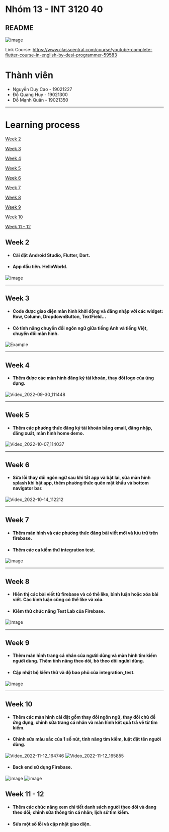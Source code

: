 # Nhóm 13 - INT 3120 40

## README    

![image](https://user-images.githubusercontent.com/63546465/190547783-96c727b2-1868-4dd3-8656-166bcbfee1b6.png)

Link Course: https://www.classcentral.com/course/youtube-complete-flutter-course-in-english-by-desi-programmer-59583

# Thành viên
* Nguyễn Duy Cao - 19021227
* Đỗ Quang Huy - 19021300
* Đỗ Mạnh Quân - 19021350

----

# Learning process

[Week 2](#week-2)

[Week 3](#week-3)

[Week 4](#week-4)

[Week 5](#week-5)

[Week 6](#week-6)

[Week 7](#week-7)

[Week 8](#week-8)

[Week 9](#week-9)

[Week 10](#week-10)

[Week 11 - 12](#week-11---12)

## Week 2

* #### Cài đặt Android Studio, Flutter, Dart.
* #### App đầu tiên. HelloWorld.
![image](https://user-images.githubusercontent.com/62604651/190574707-e042865e-e81d-4731-99a1-db13015de313.png)

----

## Week 3

* #### Code được giao diện màn hình khởi động và đăng nhập với các widget: Row, Column, DropdownButton, TextField...
* #### Có tính năng chuyển đổi ngôn ngữ giữa tiếng Anh và tiếng Việt, chuyển đổi màn hình.
![Example](https://user-images.githubusercontent.com/62604651/191893604-b4701c35-cdc7-4df3-9996-9587508f9528.gif)

----

## Week 4

* #### Thêm được các màn hình đăng ký tài khoản, thay đổi logo của ứng dụng. 
![Video_2022-09-30_111448](https://user-images.githubusercontent.com/63287129/193190851-6f0e2a8a-5ef9-4313-9d36-79d3168ddbca.gif)

----

## Week 5

* #### Thêm các phương thức đăng ký tài khoản bằng email, đăng nhập, đăng xuất, màn hình home demo.
![Video_2022-10-07_114037](https://user-images.githubusercontent.com/63287129/194478485-d92c73ab-d3d0-4725-873e-e86ba486fb6b.gif)

----

## Week 6

* #### Sửa lỗi thay đổi ngôn ngữ sau khi tắt app và bật lại, sửa màn hình splash khi bật app, thêm phương thức quên mật khẩu và bottom navigator bar.
![Video_2022-10-14_112212](https://user-images.githubusercontent.com/63287129/195762135-6ad43933-72f9-4948-949c-f40c8a2fd9a0.gif)

----

## Week 7

* #### Thêm màn hình và các phương thức đăng bài viết mới và lưu trữ trên firebase.
* #### Thêm các ca kiểm thử integration test.
![image](https://user-images.githubusercontent.com/62604651/197119174-50ff815d-f5ee-4c61-bf72-c7d63720269c.png)

----

## Week 8

* #### Hiển thị các bài viết từ firebase và có thể like, bình luận hoặc xóa bài viết. Các bình luận cũng có thể like và xóa.
* #### Kiểm thử chức năng Test Lab của Firebase.
![image](https://user-images.githubusercontent.com/62604651/198500772-aae3d823-130c-4282-8e29-fffaaf67fc75.png)

----

## Week 9

* #### Thêm màn hình trang cá nhân của người dùng và màn hình tìm kiếm người dùng. Thêm tính năng theo dõi, bỏ theo dõi người dùng.
* #### Cập nhật bộ kiểm thử và độ bao phủ của integration_test.
![image](https://user-images.githubusercontent.com/62604651/199878821-ac358ef6-e599-4c2e-9a04-9782edc176c5.png)

----

## Week 10

* #### Thêm các màn hình cài đặt gồm thay đổi ngôn ngữ, thay đổi chủ đề ứng dụng, chỉnh sửa trang cá nhân và màn hình kết quả trả về từ tìm kiếm.
* #### Chỉnh sửa màu sắc của 1 số nút, tính năng tìm kiếm, luật đặt tên người dùng.
![Video_2022-11-12_164746](https://user-images.githubusercontent.com/62604651/201469123-9a7b5f04-0559-4c58-a963-abca6f4183af.gif)
![Video_2022-11-12_165855](https://user-images.githubusercontent.com/62604651/201469134-f7eaa190-be74-40fa-b835-5cf30a0fbfd4.gif)

* #### Back end sử dụng Firebase.
![image](https://user-images.githubusercontent.com/62604651/201469170-1f522a0f-cf45-4e77-b49a-bffd530e5499.png)
![image](https://user-images.githubusercontent.com/62604651/201469182-efd82e91-b298-460e-8e35-8a4847cc4508.png)

## Week 11 - 12
* #### Thêm các chức năng xem chi tiết danh sách người theo dõi và đang theo dõi; chỉnh sửa thông tin cá nhân; lịch sử tìm kiếm.
* #### Sửa một số lỗi và cập nhật giao diện.

